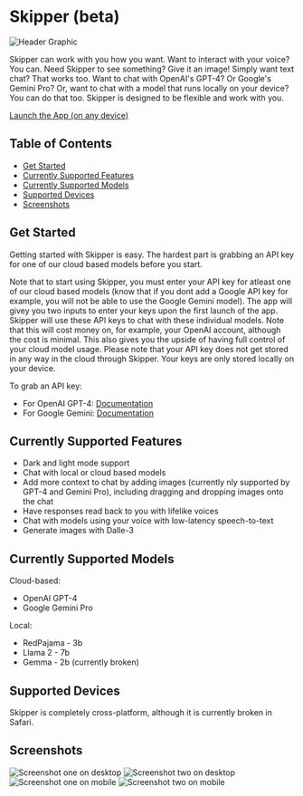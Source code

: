 # Skipper (beta)

![Header Graphic](/public/assets/skipper-header-graphic.png)

Skipper can work with you how you want. Want to interact with your voice? You can. Need Skipper to see something? Give it an image! Simply want text chat? That works too. Want to chat with OpenAI's GPT-4? Or Google's Gemini Pro? Or, want to chat with a model that runs locally on your device? You can do that too. Skipper is designed to be flexible and work with you.

[Launch the App (on any device)](https://www.skipperai.app/)

## Table of Contents

- [Get Started](#get-started)
- [Currently Supported Features](#currently-supported-features)
- [Currently Supported Models](#currently-supported-models)
- [Supported Devices](#supported-devices)
- [Screenshots](#screenshots)

## Get Started

Getting started with Skipper is easy. The hardest part is grabbing an API key for one of our cloud based models before you start.

Note that to start using Skipper, you must enter your API key for atleast one of our cloud based models (know that if you dont add a Google API key for example, you will not be able to use the Google Gemini model). The app will givey you two inputs to enter your keys upon the first launch of the app. Skipper will use these API keys to chat with these individual models. Note that this will cost money on, for example, your OpenAI account, although the cost is minimal. This also gives you the upside of having full control of your cloud model usage. Please note that your API key does not get stored in any way in the cloud through Skipper. Your keys are only stored locally on your device.

To grab an API key:

- For OpenAI GPT-4: [Documentation](https://www.codecademy.com/article/creating-an-openai-api-key?periods=year&plan_id=proGoldAnnualV2&utm_source=pepperjam&utm_medium=affiliate&utm_term=159404&clickId=4684400308&pj_creativeid=8-12462&pj_publisherid=159404)
- For Google Gemini: [Documentation](https://ai.google.dev/tutorials/setup)

## Currently Supported Features

- Dark and light mode support
- Chat with local or cloud based models
- Add more context to chat by adding images (currently nly supported by GPT-4 and Gemini Pro), including dragging and dropping images onto the chat
- Have responses read back to you with lifelike voices
- Chat with models using your voice with low-latency speech-to-text
- Generate images with Dalle-3

## Currently Supported Models

Cloud-based:

- OpenAI GPT-4
- Google Gemini Pro

Local:

- RedPajama - 3b
- Llama 2 - 7b
- Gemma - 2b (currently broken)

## Supported Devices

Skipper is completely cross-platform, although it is currently broken in Safari.

## Screenshots

![Screenshot one on desktop](./public/assets/screenshots/screen-one-desktop.png)
![Screenshot two on desktop](/public/assets/screenshots/screen-two-desktop.png)
![Screenshot one on mobile](/public/assets/screenshots/mobile-screen-one.png)
![Screenshot two on mobile](/public/assets/screenshots/mobile-screen-two.png)